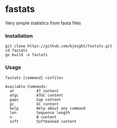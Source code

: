 # fastats

Very simple statistics from fasta files


### Installation

```
git clone https://github.com/bjeight/fastats.git
cd fastats
go build -o fastats
```

### Usage

```
fastats [command] <infile>

Available Commands:
  at          AT content
  atgc        ATGC content
  gaps        Gap content
  gc          GC content
  help        Help about any command
  len         Sequence length
  n           N content
  soft        Softmasked content
```
